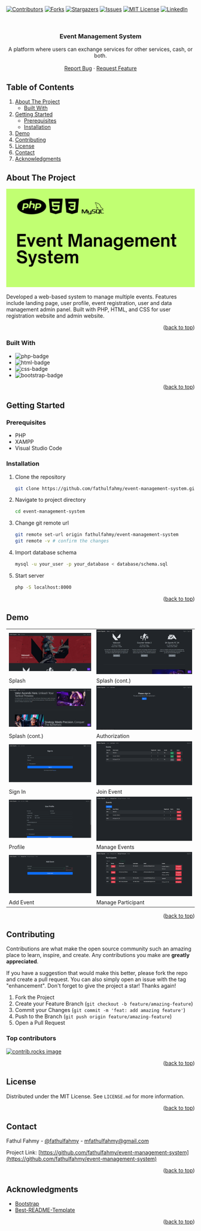<a id="readme-top"></a>

<!-- PROJECT SHIELDS -->

[![Contributors][contributors-shield]][contributors-url]
[![Forks][forks-shield]][forks-url]
[![Stargazers][stars-shield]][stars-url]
[![Issues][issues-shield]][issues-url]
[![MIT License][license-shield]][license-url]
[![LinkedIn][linkedin-shield]][linkedin-url]

<!-- PROJECT LOGO -->
<br />

<div align="center">
  <h3 align="center">Event Management System</h3>

  <p align="center">
    A platform where users can exchange services for other services, cash, or both.
    <br />
    <br />
    <a href="https://github.com/fathulfahmy/event-management-system/issues/new?labels=bug&template=bug-report---.md">Report Bug</a>
    &middot;
    <a href="https://github.com/fathulfahmy/event-management-system/issues/new?labels=enhancement&template=feature-request---.md">Request Feature</a>
  </p>
</div>

<!-- TABLE OF CONTENTS -->

## Table of Contents

<ol>
  <li>
    <a href="#about-the-project">About The Project</a>
    <ul>
      <li><a href="#built-with">Built With</a></li>
    </ul>
  </li>
  <li>
    <a href="#getting-started">Getting Started</a>
    <ul>
      <li><a href="#prerequisites">Prerequisites</a></li>
      <li><a href="#installation">Installation</a></li>
    </ul>
  </li>
  <li><a href="#demo">Demo</a></li>
  <li><a href="#contributing">Contributing</a></li>
  <li><a href="#license">License</a></li>
  <li><a href="#contact">Contact</a></li>
  <li><a href="#acknowledgments">Acknowledgments</a></li>
</ol>

<!-- ABOUT THE PROJECT -->

## About The Project

![product-screenshot]

Developed a web-based system to manage multiple events. Features include landing page, user profile, event registration, user and data management admin panel. Built with PHP, HTML, and CSS for user registration website and admin website.

<p align="right">(<a href="#readme-top">back to top</a>)</p>

### Built With

- ![php-badge]
- ![html-badge]
- ![css-badge]
- ![bootstrap-badge]

<p align="right">(<a href="#readme-top">back to top</a>)</p>

<!-- GETTING STARTED -->

## Getting Started

### Prerequisites

- PHP
- XAMPP
- Visual Studio Code

### Installation

1. Clone the repository
   ```sh
   git clone https://github.com/fathulfahmy/event-management-system.git
   ```
2. Navigate to project directory
   ```sh
   cd event-management-system
   ```
3. Change git remote url
   ```sh
   git remote set-url origin fathulfahmy/event-management-system
   git remote -v # confirm the changes
   ```
4. Import database schema
   ```sh
   mysql -u your_user -p your_database < database/schema.sql
   ```
5. Start server
   ```sh
   php -S localhost:8000
   ```

<p align="right">(<a href="#readme-top">back to top</a>)</p>

<!-- DEMO EXAMPLES -->

## Demo

<table>
   <tr>
      <td><img src="docs/user/splash.png" alt="screenshot"></td>
      <td><img src="docs/user/splash2.png" alt="screenshot"></td>
   </tr>
   <tr>
      <td>Splash</td>
      <td>Splash (cont.)</td>
   </tr>
   <tr>
      <td><img src="docs/user/splash3.png" alt="screenshot"></td>
      <td><img src="docs/user/authorization.png" alt="screenshot"></td>
   </tr>
   <tr>
      <td>Splash (cont.)</td>
      <td>Authorization</td>
   </tr>
   <tr>
      <td><img src="docs/user/sign_in.png" alt="screenshot"></td>
      <td><img src="docs/user/join_event.png" alt="screenshot"></td>
   </tr>
   <tr>
      <td>Sign In</td>
      <td>Join Event</td>
   </tr>
   <tr>
      <td><img src="docs/user/profile.png" alt="screenshot"></td>
      <td><img src="docs/admin/manage_events.png" alt="screenshot"></td>
   </tr>
   <tr>
      <td>Profile</td>
      <td>Manage Events</td>
   </tr>
   <tr>
      <td><img src="docs/admin/add_event.png" alt="screenshot"></td>
      <td><img src="docs/admin/manage_participants.png" alt="screenshot"></td>
   </tr>
   <tr>
      <td>Add Event</td>
      <td>Manage Participant</td>
   </tr>
</table>

<p align="right">(<a href="#readme-top">back to top</a>)</p>

<!-- CONTRIBUTING -->

## Contributing

Contributions are what make the open source community such an amazing place to learn, inspire, and create. Any contributions you make are **greatly appreciated**.

If you have a suggestion that would make this better, please fork the repo and create a pull request. You can also simply open an issue with the tag "enhancement".
Don't forget to give the project a star! Thanks again!

1. Fork the Project
2. Create your Feature Branch (`git checkout -b feature/amazing-feature`)
3. Commit your Changes (`git commit -m 'feat: add amazing feature'`)
4. Push to the Branch (`git push origin feature/amazing-feature`)
5. Open a Pull Request

### Top contributors

<a href="https://github.com/fathulfahmy/event-management-system/graphs/contributors">
  <img src="https://contrib.rocks/image?repo=fathulfahmy/event-management-system" alt="contrib.rocks image" />
</a>

<p align="right">(<a href="#readme-top">back to top</a>)</p>

<!-- LICENSE -->

## License

Distributed under the MIT License. See `LICENSE.md` for more information.

<p align="right">(<a href="#readme-top">back to top</a>)</p>

<!-- CONTACT -->

## Contact

Fathul Fahmy - [@fathulfahmy](https://linkedin.com/in/fathulfahmy) - mfathulfahmy@gmail.com

Project Link: [https://github.com/fathulfahmy/event-management-system](https://github.com/fathulfahmy/event-management-system)

<p align="right">(<a href="#readme-top">back to top</a>)</p>

<!-- ACKNOWLEDGMENTS -->

## Acknowledgments

- [Bootstrap](https://getbootstrap.com/docs/4.0/examples/)
- [Best-README-Template](https://github.com/othneildrew/Best-README-Template)

<p align="right">(<a href="#readme-top">back to top</a>)</p>

<!-- MARKDOWN LINKS & IMAGES -->
<!-- https://www.markdownguide.org/basic-syntax/#reference-style-links -->

[contributors-shield]: https://img.shields.io/github/contributors/fathulfahmy/event-management-system.svg?style=for-the-badge
[contributors-url]: https://github.com/fathulfahmy/event-management-system/graphs/contributors
[forks-shield]: https://img.shields.io/github/forks/fathulfahmy/event-management-system.svg?style=for-the-badge
[forks-url]: https://github.com/fathulfahmy/event-management-system/network/members
[stars-shield]: https://img.shields.io/github/stars/fathulfahmy/event-management-system.svg?style=for-the-badge
[stars-url]: https://github.com/fathulfahmy/event-management-system/stargazers
[issues-shield]: https://img.shields.io/github/issues/fathulfahmy/event-management-system.svg?style=for-the-badge
[issues-url]: https://github.com/fathulfahmy/event-management-system/issues
[license-shield]: https://img.shields.io/github/license/fathulfahmy/event-management-system.svg?style=for-the-badge
[license-url]: https://github.com/fathulfahmy/event-management-system/blob/main/LICENSE.md
[linkedin-shield]: https://img.shields.io/badge/-LinkedIn-black.svg?style=for-the-badge&logo=linkedin&colorB=555
[linkedin-url]: https://linkedin.com/in/fathulfahmy
[product-screenshot]: docs/banner.png
[php-badge]: https://img.shields.io/badge/PHP-777BB4?logo=php&logoColor=white&style=for-the-badge
[html-badge]: https://img.shields.io/badge/HTML5-E34F26?logo=html5&logoColor=white&style=for-the-badge
[css-badge]: https://img.shields.io/badge/CSS3-1572B6?logo=css3&logoColor=white&style=for-the-badge
[bootstrap-badge]: https://img.shields.io/badge/Bootstrap-7952B3?logo=bootstrap&logoColor=white&style=for-the-badge

